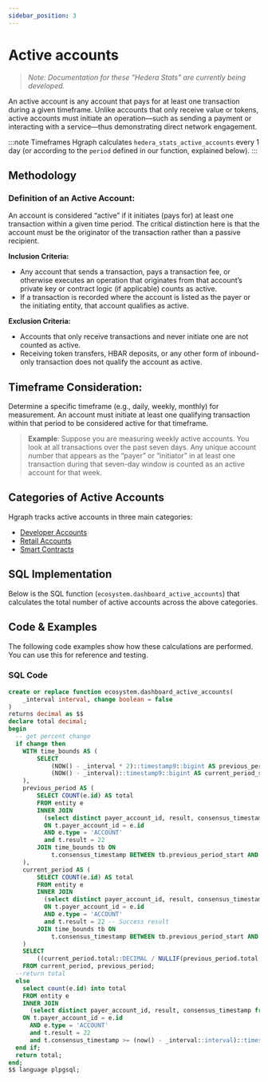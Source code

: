 ```yaml
---
sidebar_position: 3
---
```


# Active accounts

> *Note: Documentation for these "Hedera Stats" are currently being developed.*

An active account is any account that pays for at least one transaction during a given timeframe. Unlike accounts that only receive value or tokens, active accounts must initiate an operation—such as sending a payment or interacting with a service—thus demonstrating direct network engagement.

:::note Timeframes
Hgraph calculates `hedera_stats_active_accounts` every 1 day (or according to the `period` defined in our function, explained below).
:::

## Methodology

### Definition of an Active Account:

An account is considered “active” if it initiates (pays for) at least one transaction within a given time period. The critical distinction here is that the account must be the originator of the transaction rather than a passive recipient.

**Inclusion Criteria:**
- Any account that sends a transaction, pays a transaction fee, or otherwise executes an operation that originates from that account’s private key or contract logic (if applicable) counts as active.
- If a transaction is recorded where the account is listed as the payer or the initiating entity, that account qualifies as active.

**Exclusion Criteria:**
- Accounts that only receive transactions and never initiate one are not counted as active.
- Receiving token transfers, HBAR deposits, or any other form of inbound-only transaction does not qualify the account as active.

## Timeframe Consideration:
Determine a specific timeframe (e.g., daily, weekly, monthly) for measurement. An account must initiate at least one qualifying transaction within that period to be considered active for that timeframe.

> **Example**: Suppose you are measuring weekly active accounts. You look at all transactions over the past seven days. Any unique account number that appears as the “payer” or “initiator” in at least one transaction during that seven-day window is counted as an active account for that week.

## Categories of Active Accounts
Hgraph tracks active accounts in three main categories:
- [Developer Accounts](developer-accounts)
- [Retail Accounts](retail-accounts)
- [Smart Contracts](active-contracts) 

## SQL Implementation

Below is the SQL function (`ecosystem.dashboard_active_accounts`) that calculates the total number of active accounts across the above categories.

## Code & Examples

The following code examples show how these calculations are performed. You can use this for reference and testing.

### SQL Code

```sql
create or replace function ecosystem.dashboard_active_accounts(
    _interval interval, change boolean = false
)
returns decimal as $$
declare total decimal;
begin
  -- get percent change
  if change then
    WITH time_bounds AS (
        SELECT
            (NOW() - _interval * 2)::timestamp9::bigint AS previous_period_start,
            (NOW() - _interval)::timestamp9::bigint AS current_period_start
    ),
    previous_period AS (
        SELECT COUNT(e.id) AS total
        FROM entity e
        INNER JOIN
          (select distinct payer_account_id, result, consensus_timestamp from transaction) t
          ON t.payer_account_id = e.id
          AND e.type = 'ACCOUNT'
          and t.result = 22
        JOIN time_bounds tb ON
            t.consensus_timestamp BETWEEN tb.previous_period_start AND tb.current_period_start
    ),
    current_period AS (
        SELECT COUNT(e.id) AS total
        FROM entity e
        INNER JOIN
          (select distinct payer_account_id, result, consensus_timestamp from transaction) t
          ON t.payer_account_id = e.id
          AND e.type = 'ACCOUNT'
          and t.result = 22 -- Success result
        JOIN time_bounds tb ON
            t.consensus_timestamp BETWEEN tb.previous_period_start AND tb.current_period_start
    )
    SELECT
        ((current_period.total::DECIMAL / NULLIF(previous_period.total, 0)) - 1) * 100 into total
    FROM current_period, previous_period;
  --return total
  else
    select count(e.id) into total
    FROM entity e
    INNER JOIN
      (select distinct payer_account_id, result, consensus_timestamp from transaction) t
    ON t.payer_account_id = e.id
      AND e.type = 'ACCOUNT'
      and t.result = 22
      and t.consensus_timestamp >= (now() - _interval::interval)::timestamp9::bigint;
  end if;
  return total;
end;
$$ language plpgsql;
```
